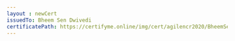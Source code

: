 ```yaml
--- 
layout : newCert 
issuedTo: Bheem Sen Dwivedi 
certificatePath: https://certifyme.online/img/cert/agilencr2020/BheemSenDwivedi_052ea.png
--- 
```

